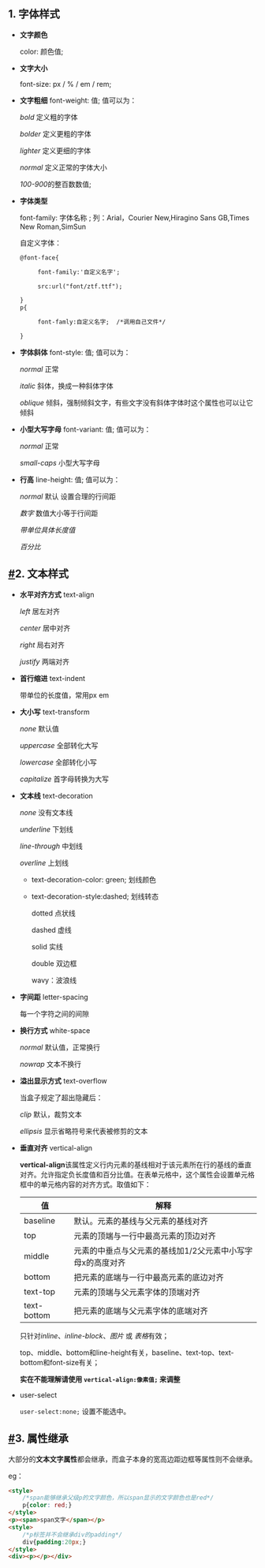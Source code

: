 ## 1. 字体样式

- **文字颜色**

  color: 颜色值;

- **文字大小**

  font-size: px / % / em / rem;

- **文字粗细** font-weight: 值; 值可以为：

  *bold* 定义粗的字体

  *bolder* 定义更粗的字体

  *lighter* 定义更细的字体

  *normal* 定义正常的字体大小

  *100-900*的整百数数值;

- **字体类型**

  font-family: 字体名称 ;  列：Arial，Courier New,Hiragino Sans GB,Times New Roman,SimSun

  自定义字体：

  ```html
  @font-face{
  
       font-family:'自定义名字';
  
       src:url("font/ztf.ttf");
  
  }
  p{
  
       font-famly:自定义名字;  /*调用自己文件*/
  
  }
  ```

  

- **字体斜体** font-style: 值; 值可以为：

  *normal* 正常

  *italic* 斜体，换成一种斜体字体

  *oblique* 倾斜，强制倾斜文字，有些文字没有斜体字体时这个属性也可以让它倾斜

- **小型大写字母** font-variant: 值; 值可以为：

  *normal* 正常

  *small-caps* 小型大写字母

- **行高** line-height: 值; 值可以为：

  *normal* 默认 设置合理的行间距

  *数字* 数值大小等于行间距

  *带单位具体长度值*

  *百分比*

  

## [#](https://kejian.zzhitong.com/md/html/06-文本文字属性（0.5课时）.html#_2-文本样式)2. 文本样式

- **水平对齐方式** text-align

  *left* 居左对齐

  *center* 居中对齐

  *right* 局右对齐

  *justify* 两端对齐

- **首行缩进** text-indent

  带单位的长度值，常用px em

- **大小写** text-transform

  *none* 默认值

  *uppercase* 全部转化大写

  *lowercase* 全部转化小写

  *capitalize* 首字母转换为大写

- **文本线** text-decoration

  *none* 没有文本线

  *underline* 下划线

  *line-through* 中划线

  *overline* 上划线

  - text-decoration-color: green; 划线颜色

  - text-decoration-style:dashed; 划线转态

    dotted 点状线

    dashed 虚线

    solid 实线

    double 双边框

    wavy：波浪线

- **字间距** letter-spacing

  每一个字符之间的间隙

  

- **换行方式** white-space

  *normal* 默认值，正常换行

  *nowrap* 文本不换行

  

- **溢出显示方式** text-overflow

  当盒子规定了超出隐藏后：

  *clip* 默认，裁剪文本

  *ellipsis* 显示省略符号来代表被修剪的文本

- **垂直对齐** vertical-align

  **vertical-align**该属性定义行内元素的基线相对于该元素所在行的基线的垂直对齐。允许指定负长度值和百分比值。在表单元格中，这个属性会设置单元格框中的单元格内容的对齐方式。取值如下：

  | 值          | 解释                                                       |
  | ----------- | ---------------------------------------------------------- |
  | baseline    | 默认。元素的基线与父元素的基线对齐                         |
  | top         | 元素的顶端与一行中最高元素的顶边对齐                       |
  | middle      | 元素的中垂点与父元素的基线加1/2父元素中小写字母x的高度对齐 |
  | bottom      | 把元素的底端与一行中最高元素的底边对齐                     |
  | text-top    | 元素的顶端与父元素字体的顶端对齐                           |
  | text-bottom | 把元素的底端与父元素字体的底端对齐                         |

  只针对*inline*、*inline-block*、*图片* 或 *表格*有效；

  top、middle、bottom和line-height有关，baseline、text-top、text-bottom和font-size有关；

  **实在不能理解请使用 `vertical-align:像素值;` 来调整**

- user-select

  `user-select:none;` 设置不能选中。

## [#](https://kejian.zzhitong.com/md/html/06-文本文字属性（0.5课时）.html#_3-属性继承)3. 属性继承

大部分的**文本文字属性**都会继承，而盒子本身的宽高边距边框等属性则不会继承。

eg：

```html
<style>
    /*span能够继承父级p的文字颜色，所以span显示的文字颜色也是red*/
    p{color: red;}
</style>
<p><span>span文字</span></p>
<style>
    /*p标签并不会继承div的padding*/
    div{padding:20px;}
</style>
<div><p></p></div>
```

